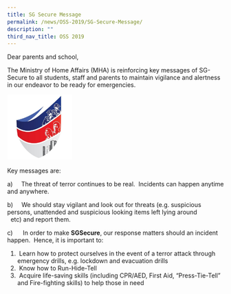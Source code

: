 ```yaml
---
title: SG Secure Message
permalink: /news/OSS-2019/SG-Secure-Message/
description: ""
third_nav_title: OSS 2019
---
```

Dear parents and school,

The Ministry of Home Affairs (MHA) is reinforcing key messages of SG-Secure to all students, staff and parents to maintain vigilance and alertness in our endeavor to be ready for emergencies. 

<img style="width:30%;height:50%" src="/images/News%20and%20Announcements/2019/SG%20Secure%20Message/S1.jpg">

Key messages are:

a)     The threat of terror continues to be real.  Incidents can happen anytime and anywhere. 

b)     We should stay vigilant and look out for threats (e.g. suspicious persons, unattended and suspicious looking items left lying around          etc) and report them.

c)      In order to make **SGSecure**, our response matters should an incident happen.  Hence, it is important to:

1.   Learn how to protect ourselves in the event of a terror attack through emergency drills, e.g. lockdown and evacuation drills
2.   Know how to Run-Hide-Tell
3.   Acquire life-saving skills (including CPR/AED, First Aid, “Press-Tie-Tell” and Fire-fighting skills) to help those in need